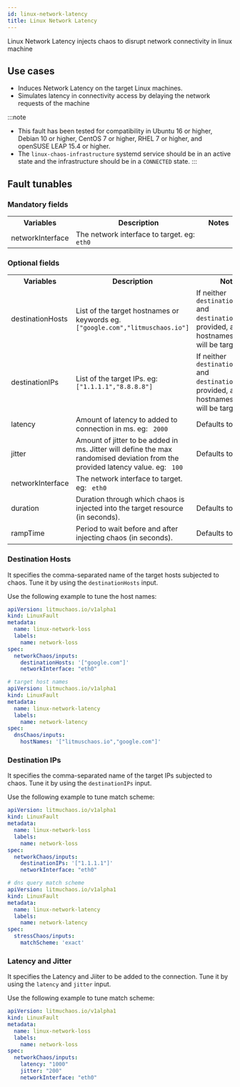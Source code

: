 ```yaml
---
id: linux-network-latency
title: Linux Network Latency
---
```

Linux Network Latency injects chaos to disrupt network connectivity in linux machine

## Use cases

- Induces Network Latency on the target Linux machines.
- Simulates latency in connectivity access by delaying the network requests of the machine

:::note

- This fault has been tested for compatibility in Ubuntu 16 or higher, Debian 10 or higher, CentOS 7 or higher, RHEL 7 or higher, and openSUSE LEAP 15.4 or higher.
- The `linux-chaos-infrastructure` systemd service should be in an active state and the infrastructure should be in a `CONNECTED` state.
:::

## Fault tunables

  <h3>Mandatory fields</h3>
    <table>
      <tr>
        <th> Variables </th>
        <th> Description </th>
        <th> Notes </th>
      </tr>
      <tr>
        <td> networkInterface </td>
        <td> The network interface to target. eg: <code> eth0 </code> </td>
        <td>  </td>
      </tr>
    </table>

  <h3>Optional fields</h3>
    <table>
      <tr>
        <th> Variables </th>
        <th> Description </th>
        <th> Notes </th>
      </tr>
        <tr>
        <td> destinationHosts </td>
        <td> List of the target hostnames or keywords eg. <code>["google.com","litmuschaos.io"]</code> </td>
        <td> If neither <code>destinationHosts</code> and <code> destinationIPs</code> is provided, all hostnames/domains will be targeted </td>
      </tr>
      <tr>
        <td> destinationIPs </td>
        <td> List of the target IPs. eg: <code>["1.1.1.1","8.8.8.8"]</code> </td>
        <td> If neither <code>destinationHosts</code> and <code> destinationIPs</code> is provided, all hostnames/domains will be targeted</td>
      </tr>
      <tr>
        <td> latency </td>
        <td> Amount of latency to added to connection in ms. eg: <code> 2000 </code> </td>
        <td> Defaults to 2000 </td>
      </tr>
      <tr>
        <td> jitter </td>
        <td> Amount of jitter to be added in ms. Jitter will define the max randomised deviation from the provided latency value. eg: <code> 100 </code> </td>
        <td> Defaults to 0 </td>
      </tr>
      <tr>
        <td> networkInterface </td>
        <td> The network interface to target. eg: <code> eth0 </code> </td>
        <td>  </td>
      </tr>
      <tr>
        <td> duration </td>
        <td> Duration through which chaos is injected into the target resource (in seconds). </td>
        <td> Defaults to 30. </td>
      </tr>
      <tr>
        <td> rampTime </td>
        <td> Period to wait before and after injecting chaos (in seconds). </td>
        <td> Defaults to 0. </td>
      </tr>
    </table>

### Destination Hosts

It specifies the comma-separated name of the target hosts subjected to chaos. Tune it by using the `destinationHosts` input.

Use the following example to tune the host names:

[embedmd]:# (./static/manifests/linux-network-latency/destination-hosts.yaml yaml)
```yaml
apiVersion: litmuchaos.io/v1alpha1
kind: LinuxFault
metadata:
  name: linux-network-loss
  labels:
    name: network-loss
spec:
  networkChaos/inputs:
    destinationHosts: '["google.com"]'
    networkInterface: "eth0"
```

```yaml
# target host names
apiVersion: litmuchaos.io/v1alpha1
kind: LinuxFault
metadata:
  name: linux-network-latency
  labels:
    name: network-latency
spec:
  dnsChaos/inputs:
    hostNames: '["litmuschaos.io","google.com"]'
```

### Destination IPs

It specifies the comma-separated name of the target IPs subjected to chaos. Tune it by using the `destinationIPs` input.

Use the following example to tune match scheme:

[embedmd]:# (./static/manifests/linux-network-latency/destination-ips.yaml yaml)
```yaml
apiVersion: litmuchaos.io/v1alpha1
kind: LinuxFault
metadata:
  name: linux-network-loss
  labels:
    name: network-loss
spec:
  networkChaos/inputs:
    destinationIPs: '["1.1.1.1"]'
    networkInterface: "eth0"
```

```yaml
# dns query match scheme
apiVersion: litmuchaos.io/v1alpha1
kind: LinuxFault
metadata:
  name: linux-network-latency
  labels:
    name: network-latency
spec:
  stressChaos/inputs:
    matchScheme: 'exact'
```

### Latency and Jitter

It specifies the Latency and Jiiter to be added to the connection. Tune it by using the `latency` and `jitter` input.

Use the following example to tune match scheme:

[embedmd]:# (./static/manifests/linux-network-latency/latency-jitter.yaml yaml)
```yaml
apiVersion: litmuchaos.io/v1alpha1
kind: LinuxFault
metadata:
  name: linux-network-loss
  labels:
    name: network-loss
spec:
  networkChaos/inputs:
    latency: "1000"
    jitter: "200"
    networkInterface: "eth0"
```
